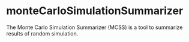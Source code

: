 # monteCarloSimulationSummarizer
The Monte Carlo Simulation Summarizer (MCSS) is a tool to summarize results of random simulation.
